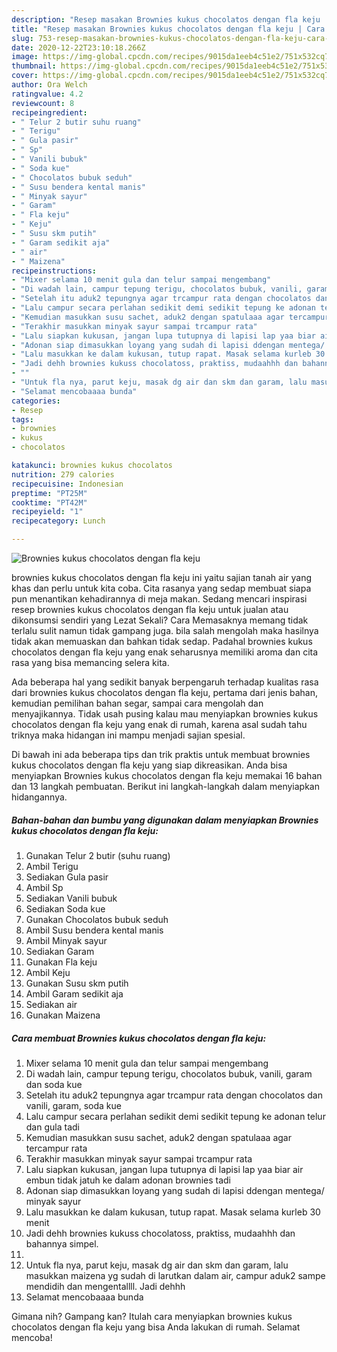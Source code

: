 ```yaml
---
description: "Resep masakan Brownies kukus chocolatos dengan fla keju | Cara Masak Brownies kukus chocolatos dengan fla keju Yang Enak dan Simpel"
title: "Resep masakan Brownies kukus chocolatos dengan fla keju | Cara Masak Brownies kukus chocolatos dengan fla keju Yang Enak dan Simpel"
slug: 753-resep-masakan-brownies-kukus-chocolatos-dengan-fla-keju-cara-masak-brownies-kukus-chocolatos-dengan-fla-keju-yang-enak-dan-simpel
date: 2020-12-22T23:10:18.266Z
image: https://img-global.cpcdn.com/recipes/9015da1eeb4c51e2/751x532cq70/brownies-kukus-chocolatos-dengan-fla-keju-foto-resep-utama.jpg
thumbnail: https://img-global.cpcdn.com/recipes/9015da1eeb4c51e2/751x532cq70/brownies-kukus-chocolatos-dengan-fla-keju-foto-resep-utama.jpg
cover: https://img-global.cpcdn.com/recipes/9015da1eeb4c51e2/751x532cq70/brownies-kukus-chocolatos-dengan-fla-keju-foto-resep-utama.jpg
author: Ora Welch
ratingvalue: 4.2
reviewcount: 8
recipeingredient:
- " Telur 2 butir suhu ruang"
- " Terigu"
- " Gula pasir"
- " Sp"
- " Vanili bubuk"
- " Soda kue"
- " Chocolatos bubuk seduh"
- " Susu bendera kental manis"
- " Minyak sayur"
- " Garam"
- " Fla keju"
- " Keju"
- " Susu skm putih"
- " Garam sedikit aja"
- " air"
- " Maizena"
recipeinstructions:
- "Mixer selama 10 menit gula dan telur sampai mengembang"
- "Di wadah lain, campur tepung terigu, chocolatos bubuk, vanili, garam dan soda kue"
- "Setelah itu aduk2 tepungnya agar trcampur rata dengan chocolatos dan vanili, garam, soda kue"
- "Lalu campur secara perlahan sedikit demi sedikit tepung ke adonan telur dan gula tadi"
- "Kemudian masukkan susu sachet, aduk2 dengan spatulaaa agar tercampur rata"
- "Terakhir masukkan minyak sayur sampai trcampur rata"
- "Lalu siapkan kukusan, jangan lupa tutupnya di lapisi lap yaa biar air embun tidak jatuh ke dalam adonan brownies tadi"
- "Adonan siap dimasukkan loyang yang sudah di lapisi ddengan mentega/ minyak sayur"
- "Lalu masukkan ke dalam kukusan, tutup rapat. Masak selama kurleb 30 menit"
- "Jadi dehh brownies kukuss chocolatoss, praktiss, mudaahhh dan bahannya simpel."
- ""
- "Untuk fla nya, parut keju, masak dg air dan skm dan garam, lalu masukkan maizena yg sudah di larutkan dalam air, campur aduk2 sampe mendidih dan mengentallll. Jadi dehhh"
- "Selamat mencobaaaa bunda"
categories:
- Resep
tags:
- brownies
- kukus
- chocolatos

katakunci: brownies kukus chocolatos 
nutrition: 279 calories
recipecuisine: Indonesian
preptime: "PT25M"
cooktime: "PT42M"
recipeyield: "1"
recipecategory: Lunch

---
```



![Brownies kukus chocolatos dengan fla keju](https://img-global.cpcdn.com/recipes/9015da1eeb4c51e2/751x532cq70/brownies-kukus-chocolatos-dengan-fla-keju-foto-resep-utama.jpg)


brownies kukus chocolatos dengan fla keju ini yaitu sajian tanah air yang khas dan perlu untuk kita coba. Cita rasanya yang sedap membuat siapa pun menantikan kehadirannya di meja makan.
Sedang mencari inspirasi resep brownies kukus chocolatos dengan fla keju untuk jualan atau dikonsumsi sendiri yang Lezat Sekali? Cara Memasaknya memang tidak terlalu sulit namun tidak gampang juga. bila salah mengolah maka hasilnya tidak akan memuaskan dan bahkan tidak sedap. Padahal brownies kukus chocolatos dengan fla keju yang enak seharusnya memiliki aroma dan cita rasa yang bisa memancing selera kita.

Ada beberapa hal yang sedikit banyak berpengaruh terhadap kualitas rasa dari brownies kukus chocolatos dengan fla keju, pertama dari jenis bahan, kemudian pemilihan bahan segar, sampai cara mengolah dan menyajikannya. Tidak usah pusing kalau mau menyiapkan brownies kukus chocolatos dengan fla keju yang enak di rumah, karena asal sudah tahu triknya maka hidangan ini mampu menjadi sajian spesial.




Di bawah ini ada beberapa tips dan trik praktis untuk membuat brownies kukus chocolatos dengan fla keju yang siap dikreasikan. Anda bisa menyiapkan Brownies kukus chocolatos dengan fla keju memakai 16 bahan dan 13 langkah pembuatan. Berikut ini langkah-langkah dalam menyiapkan hidangannya.

<!--inarticleads1-->

##### Bahan-bahan dan bumbu yang digunakan dalam menyiapkan Brownies kukus chocolatos dengan fla keju:

1. Gunakan  Telur 2 butir (suhu ruang)
1. Ambil  Terigu
1. Sediakan  Gula pasir
1. Ambil  Sp
1. Sediakan  Vanili bubuk
1. Sediakan  Soda kue
1. Gunakan  Chocolatos bubuk seduh
1. Ambil  Susu bendera kental manis
1. Ambil  Minyak sayur
1. Sediakan  Garam
1. Gunakan  Fla keju
1. Ambil  Keju
1. Gunakan  Susu skm putih
1. Ambil  Garam sedikit aja
1. Sediakan  air
1. Gunakan  Maizena




<!--inarticleads2-->

##### Cara membuat Brownies kukus chocolatos dengan fla keju:

1. Mixer selama 10 menit gula dan telur sampai mengembang
1. Di wadah lain, campur tepung terigu, chocolatos bubuk, vanili, garam dan soda kue
1. Setelah itu aduk2 tepungnya agar trcampur rata dengan chocolatos dan vanili, garam, soda kue
1. Lalu campur secara perlahan sedikit demi sedikit tepung ke adonan telur dan gula tadi
1. Kemudian masukkan susu sachet, aduk2 dengan spatulaaa agar tercampur rata
1. Terakhir masukkan minyak sayur sampai trcampur rata
1. Lalu siapkan kukusan, jangan lupa tutupnya di lapisi lap yaa biar air embun tidak jatuh ke dalam adonan brownies tadi
1. Adonan siap dimasukkan loyang yang sudah di lapisi ddengan mentega/ minyak sayur
1. Lalu masukkan ke dalam kukusan, tutup rapat. Masak selama kurleb 30 menit
1. Jadi dehh brownies kukuss chocolatoss, praktiss, mudaahhh dan bahannya simpel.
1. 
1. Untuk fla nya, parut keju, masak dg air dan skm dan garam, lalu masukkan maizena yg sudah di larutkan dalam air, campur aduk2 sampe mendidih dan mengentallll. Jadi dehhh
1. Selamat mencobaaaa bunda




Gimana nih? Gampang kan? Itulah cara menyiapkan brownies kukus chocolatos dengan fla keju yang bisa Anda lakukan di rumah. Selamat mencoba!

